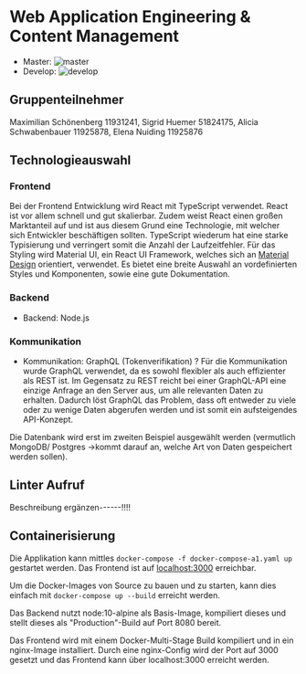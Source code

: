 # Web Application Engineering & Content Management
- Master: ![master](https://github.com/schoenenberg/waecm-group-09/workflows/CI/badge.svg?branch=master) 
- Develop: ![develop](https://github.com/schoenenberg/waecm-group-09/workflows/CI/badge.svg?branch=develop)

## Gruppenteilnehmer
Maximilian Schönenberg 11931241, Sigrid Huemer 51824175, Alicia Schwabenbauer 11925878, Elena Nuiding 11925876

## Technologieauswahl

### Frontend
Bei der Frontend Entwicklung wird React mit TypeScript verwendet. React ist vor allem schnell und gut skalierbar. Zudem weist React einen großen Marktanteil auf und ist aus diesem Grund eine Technologie, mit welcher sich Entwickler beschäftigen sollten. TypeScript wiederum hat eine starke Typisierung und verringert somit die Anzahl der Laufzeitfehler. Für das Styling wird Material UI, ein React UI Framework, welches sich an [Material Design](https://material.io) orientiert, verwendet. Es bietet eine breite Auswahl an vordefinierten Styles und Komponenten, sowie eine gute Dokumentation.

### Backend
- Backend: Node.js

### Kommunikation
- Kommunikation: GraphQL (Tokenverifikation) ?
Für die Kommunikation wurde GraphQL verwendet, da es sowohl flexibler als auch effizienter als REST ist. Im Gegensatz zu REST reicht bei einer GraphQL-API eine einzige Anfrage an den Server aus, um alle relevanten Daten zu erhalten. Dadurch löst GraphQL das Problem, dass oft entweder zu viele oder zu wenige Daten abgerufen werden und ist somit ein aufsteigendes API-Konzept.

Die Datenbank wird erst im zweiten Beispiel ausgewählt werden (vermutlich MongoDB/ Postgres ->kommt darauf an, welche Art von Daten gespeichert werden sollen).

## Linter Aufruf
Beschreibung ergänzen------!!!!

## Containerisierung
Die Applikation kann mittles `docker-compose -f docker-compose-a1.yaml up` gestartet werden. Das Frontend ist auf [localhost:3000](http://localhost:3000) erreichbar.

Um die Docker-Images von Source zu bauen und zu starten, kann dies einfach mit `docker-compose up --build` erreicht werden.

Das Backend nutzt node:10-alpine als Basis-Image, kompiliert dieses und stellt dieses als "Production"-Build auf Port 8080 bereit.

Das Frontend wird mit einem Docker-Multi-Stage Build kompiliert und in ein nginx-Image installiert. Durch eine nginx-Config wird der Port auf 3000 gesetzt und das Frontend kann über localhost:3000 erreicht werden.
